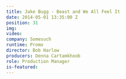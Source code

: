 ```yaml
---
title: Jake Bugg - Beast and We All Feel It
date: 2014-05-01 13:35:00 Z
position: 31
img: 
video: 
company: Somesuch
runtime: Promo
director: Bob Harlow
producers: Denna Cartamkhoob
role: Production Manager
is-featured: 
---
```



